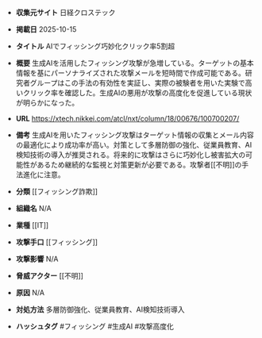 - **収集元サイト**
日経クロステック

- **掲載日**
2025-10-15

- **タイトル**
AIでフィッシング巧妙化クリック率5割超

- **概要**
生成AIを活用したフィッシング攻撃が急増している。ターゲットの基本情報を基にパーソナライズされた攻撃メールを短時間で作成可能である。研究者グループはこの手法の有効性を実証し、実際の被験者を用いた実験で高いクリック率を確認した。生成AIの悪用が攻撃の高度化を促進している現状が明らかになった。

- **URL**
https://xtech.nikkei.com/atcl/nxt/column/18/00676/100700207/

- **備考**
生成AIを用いたフィッシング攻撃はターゲット情報の収集とメール内容の最適化により成功率が高い。対策として多層防御の強化、従業員教育、AI検知技術の導入が推奨される。将来的に攻撃はさらに巧妙化し被害拡大の可能性があるため継続的な監視と対策更新が必要である。攻撃者[[不明]]の手法進化に注意。

- **分類**
[[フィッシング詐欺]]

- **組織名**
N/A

- **業種**
[[IT]]

- **攻撃手口**
[[フィッシング]]

- **攻撃影響**
N/A

- **脅威アクター**
[[不明]]

- **原因**
N/A

- **対処方法**
多層防御強化、従業員教育、AI検知技術導入

- **ハッシュタグ**
#フィッシング #生成AI #攻撃高度化
